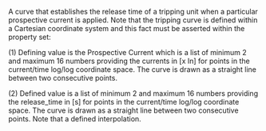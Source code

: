 A curve that establishes the release time of a tripping unit when a particular prospective current is applied.  Note that the tripping curve is defined within a Cartesian coordinate system and this fact must be asserted within the property set:



(1) Defining value is the Prospective Current which is a list of minimum 2 and maximum 16 numbers providing the currents in [x In] for points in the current/time log/log coordinate space. The curve is drawn as a straight line between two consecutive points.

(2) Defined value is a list of minimum 2 and maximum 16 numbers providing the release_time in [s] for points in the current/time log/log coordinate space. The curve is drawn as a straight line between two consecutive points. Note that a defined interpolation.
